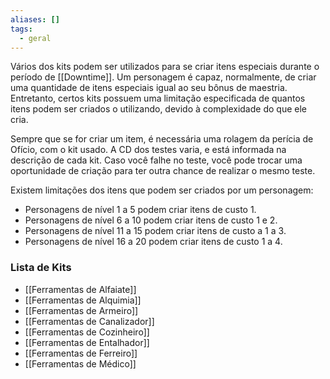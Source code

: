 ```yaml
---
aliases: []
tags:
  - geral
---
```


Vários dos kits podem ser utilizados para se criar itens especiais durante o período de [[Downtime]]. Um personagem é capaz, normalmente, de criar uma quantidade de itens especiais igual ao seu bônus de maestria. Entretanto, certos kits possuem uma limitação especificada de quantos itens podem ser criados o utilizando, devido à complexidade do que ele cria.  

Sempre que se for criar um item, é necessária uma rolagem da perícia de Ofício, com o kit usado. A CD dos testes varia, e está informada na descrição de cada kit. Caso você falhe no teste, você pode trocar uma oportunidade de criação para ter outra chance de realizar o mesmo teste.  

Existem limitações dos itens que podem ser criados por um personagem:  
- Personagens de nível 1 a 5 podem criar itens de custo 1.  
- Personagens de nível 6 a 10 podem criar itens de custo 1 e 2.  
- Personagens de nível 11 a 15 podem criar itens de custo a 1 a 3.  
- Personagens de nível 16 a 20 podem criar itens de custo 1 a 4.

### Lista de Kits

- [[Ferramentas de Alfaiate]]
- [[Ferramentas de Alquimia]]
- [[Ferramentas de Armeiro]]
- [[Ferramentas de Canalizador]]
- [[Ferramentas de Cozinheiro]]
- [[Ferramentas de Entalhador]]
- [[Ferramentas de Ferreiro]]
- [[Ferramentas de Médico]]

